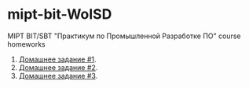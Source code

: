 # mipt-bit-WoISD

MIPT BIT/SBT "Практикум по Промышленной Разработке ПО" course homeworks

1) [Домашнее задание #1](hw1/README.md).
2) [Домашнее задание #2](hw2/README.md).
3) [Домашнее задание #3](hw3/README.md).

